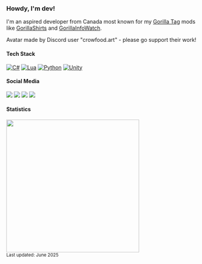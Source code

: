 <h3>Howdy, I'm dev!</h3>

I'm an aspired developer from Canada most known for my [Gorilla Tag](https://store.steampowered.com/app/1533390/Gorilla_Tag/) mods like [GorillaShirts](https://github.com/developer9998/GorillaShirts) and [GorillaInfoWatch](https://github.com/developer9998/GorillaInfoWatch).

Avatar made by Discord user "crowfood.art" - please go support their work!

<h4>Tech Stack</h4>

[![C#](https://custom-icon-badges.demolab.com/badge/C%23-%23239120.svg?logo=cshrp&logoColor=white)](#)
[![Lua](https://img.shields.io/badge/Lua-%232C2D72.svg?logo=lua&logoColor=white)](#)
[![Python](https://img.shields.io/badge/Python-3776AB?logo=python&logoColor=fff)](#)
[![Unity](https://img.shields.io/badge/Unity-%23000000.svg?logo=unity&logoColor=white)](#)

<h4>Social Media</h4>

<a href="https://www.youtube.com/@developer9998"><img src="https://img.shields.io/badge/YouTube-%23FF0000.svg?logo=YouTube&logoColor=white"></a>
<a href="https://discord.com/users/792064774837239828"><img src="https://img.shields.io/badge/Discord-%235865F2.svg?&logo=discord&logoColor=white"></a>
<a href="https://www.last.fm/user/dev9998"><img src="https://img.shields.io/badge/last.fm-D51007?logo=last.fm&logoColor=white"></a>
<a href="https://steamcommunity.com/profiles/76561199133184705"><img src="https://img.shields.io/badge/Steam-%23000000.svg?logo=steam&logoColor=white"></a>

<h4>Statistics</h4>

<img src="https://github-readme-stats.vercel.app/api?username=developer9998&show_icons=true&theme=discord_old_blurple" width=350px height=auto><br><sub>Last updated: June 2025</sub>
